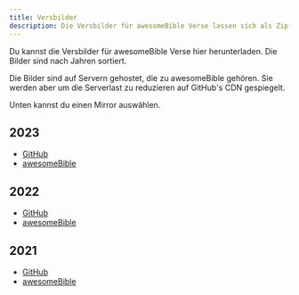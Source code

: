 ```yaml
---
title: Versbilder
description: Die Versbilder für awesomeBible Verse lassen sich als Zip-Dateien herunterladen.
---
```


Du kannst die Versbilder für awesomeBible Verse hier herunterladen. Die Bilder sind nach Jahren sortiert.

Die Bilder sind auf Servern gehostet, die zu awesomeBible gehören. Sie werden aber um die Serverlast zu reduzieren auf GitHub's CDN gespiegelt.

Unten kannst du einen Mirror auswählen.

## 2023

- [GitHub](https://github.com/awesomebible/verse/releases/download/img-2023/2023.7z)
- [awesomeBible](https://verse.awesomebible.de/releases/2023.7z)

## 2022

- [GitHub](https://github.com/awesomebible/verse/releases/download/img-2022/2022.zip)
- [awesomeBible](https://verse.awesomebible.de/releases/2022.zip)


## 2021

- [GitHub](https://github.com/awesomebible/verse/releases/download/img-2021/2021.zip)
- [awesomeBible](https://verse.awesomebible.de/releases/2021.zip)
